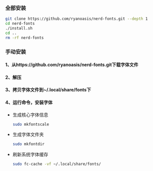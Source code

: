 ### 全部安装

```bash
git clone https://github.com/ryanoasis/nerd-fonts.git --depth 1
cd nerd-fonts 
./install.sh
cd ..
rm -rf nerd-fonts
```

### 手动安装
#### 1、从https://github.com/ryanoasis/nerd-fonts.git下载字体文件

#### 2、解压

#### 3、拷贝字体文件到~/.local/share/fonts下

#### 4、运行命令，安装字体

- 生成核心字体信息

  ```bash
  sudo mkfontscale
  ```

- 生成字体文件夹

  ```bash
  sudo mkfontdir
  ```

- 刷新系统字体缓存

  ```bash
  sudo fc-cache -vf ~/.local/share/fonts/
  ```